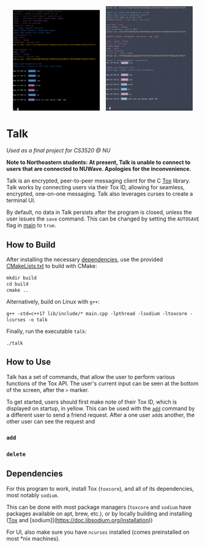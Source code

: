 <p align="center"> 
    <img src="screen_linux_1.png" width="45%" />
    &nbsp;&nbsp;
    <img src="screen_mac.png" width="45%" />
</p>


# Talk

*Used as a final project for CS3520 @ NU*

**Note to Northeastern students: At present, Talk is unable to connect to users that are connected to NUWave. Apologies for the inconvenience.**

Talk is an encrypted, peer-to-peer messaging client for the C [Tox](https://github.com/TokTok/c-toxcore/) library.
Talk works by connecting users via their Tox ID, allowing for seamless, encrypted, one-on-one messaging.
Talk also leverages curses to create a terminal UI.

By default, no data in Talk persists after the program is closed, unless the user issues the `save` command.
This can be changed by setting the `AUTOSAVE` flag in [main](main.cpp) to `true`.


## How to Build

After installing the necessary [dependencies](##Dependencies), use the provided [CMakeLists.txt](./CMakeLists.txt) to build with CMake:
```
mkdir build
cd build
cmake ..
```

Alternatively, build on Linux with `g++`:
```
g++ -std=c++17 lib/include/* main.cpp -lpthread -lsodium -ltoxcore -lcurses -o talk
```

Finally, run the executable `talk`:
```
./talk
```


## How to Use

Talk has a set of commands, that allow the user to perform various functions of the Tox API. The user's current input can be seen at the bottom of the screen, after the `>` marker.

To get started, users should first make note of their Tox ID, which is displayed on startup, in yellow. This can be used with the [`add`](###`add`) command by a different user to send a friend request. After a one user `add`s another, the other user can see the request and


### `add`


### `delete`




## Dependencies

For this program to work, install Tox (`toxcore`), and all of its dependencies, most notably `sodium`.

This can be done with most package managers (`toxcore` and `sodium` have packages available on apt, brew, etc.), or by locally building and installing ([Tox](https://github.com/TokTok/c-toxcore/blob/master/INSTALL.md#requirements) and [sodium]](https://doc.libsodium.org/installation))

For UI, also make sure you have `ncurses` installed (comes preinstalled on most *nix machines).
